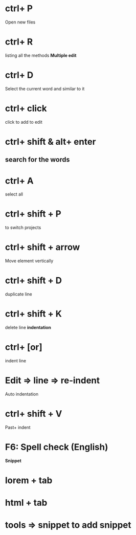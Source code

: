 # ctrl+ P
Open new files
# ctrl+ R 
listing all the methods
**Multiple edit**
# ctrl+ D 
Select the current word and similar to it
# ctrl+ click
click to add to edit
# ctrl+ shift  & alt+ enter
search for the words 
---------------------
# ctrl+ A
select all
# ctrl+ shift + P
to switch projects
# ctrl+ shift + arrow
Move element vertically 
# ctrl+ shift + D
duplicate line
# ctrl+ shift + K
delete line
**indentation**
# ctrl+ [or]
indent line
# Edit => line => re-indent
Auto indentation
# ctrl+ shift + V
Past+ indent 
# F6: Spell check (English)
**Snippet**
# lorem + tab
# html + tab
# tools => snippet to add snippet

